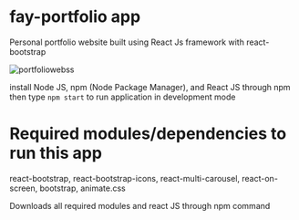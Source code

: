 # fay-portfolio app
  Personal portfolio website built using React Js framework with react-bootstrap
  
  ![portfoliowebss](https://user-images.githubusercontent.com/52600128/219616731-c9a9bda6-b343-48d9-8b2a-3560ce5f6024.png)

  install Node JS, npm (Node Package Manager), and React JS through npm 
  then type `npm start` to run application in development mode

# Required modules/dependencies to run this app
  react-bootstrap, react-bootstrap-icons, react-multi-carousel, react-on-screen,
  bootstrap, animate.css
  
  Downloads all required modules and react JS through npm command
